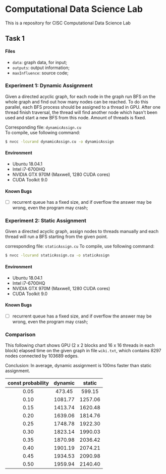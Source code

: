 # Computational Data Science Lab

This is a repository for CISC Computational Data Science Lab

## Task 1

#### Files

- `data`: graph data, for input;  
- `outputs`: output information;  
- `maxInfluence`: source code;

### Experiment 1: Dynamic Assignment

Given a directed acyclic graph, for each node in the graph run BFS on the whole graph and find out how many nodes can be reached. To do this parallel, each BFS process should be assigned to a thread in GPU. After one thread finish traversal, the thread will find another node which hasn't been used and start a new BFS from this node. Amount of threads is fixed.

Corresponding file: `dynamicAssign.cu`  
To compile, use following command:

```bash
$ nvcc -lcurand dynamicAssign.cu -o dynamicAssign
```

#### Environment

- Ubuntu 18.04.1  
- Intel i7-6700HQ  
- NVIDIA GTX 970M (Maxwell, 1280 CUDA cores)  
- CUDA Toolkit 9.0

#### Known Bugs

- [ ] recurrent queue has a fixed size, and if overflow the answer may be wrong, even the program may crash;  

### Experiment 2: Static Assignment

Given a directed acyclic graph, assign nodes to threads manually and each thread will run a BFS starting from the given point.

corresponding file: `staticAssign.cu`
To compile, use following command:

```bash
$ nvcc -lcurand staticAssign.cu -o staticAssign
```

#### Environment

- Ubuntu 18.04.1  
- Intel i7-6700HQ  
- NVIDIA GTX 970M (Maxwell, 1280 CUDA cores)  
- CUDA Toolkit 9.0

#### Known Bugs

- [ ] recurrent queue has a fixed size, and if overflow the answer may be wrong, even the program may crash;  

### Comparison

This following chart shows GPU (2 x 2 blocks and 16 x 16 threads in each block) elapsed time on the given graph in file `wiki.txt`, which contains 8297 nodes connected by 103689 edges.

Conclusion: In average, dynamic assignment is 100ms faster than static assignment.

|const probability|dynamic|static|
|:-:|:-:|:-:|
|0.05|473.45|599.15|
|0.10|1081.77|1257.06|
|0.15|1413.74|1620.48|
|0.20|1639.06|1814.76|
|0.25|1748.78|1922.30|
|0.30|1823.14|1990.03|
|0.35|1870.98|2036.42|
|0.40|1901.19|2074.21|
|0.45|1934.53|2090.98|
|0.50|1959.94|2140.40|
